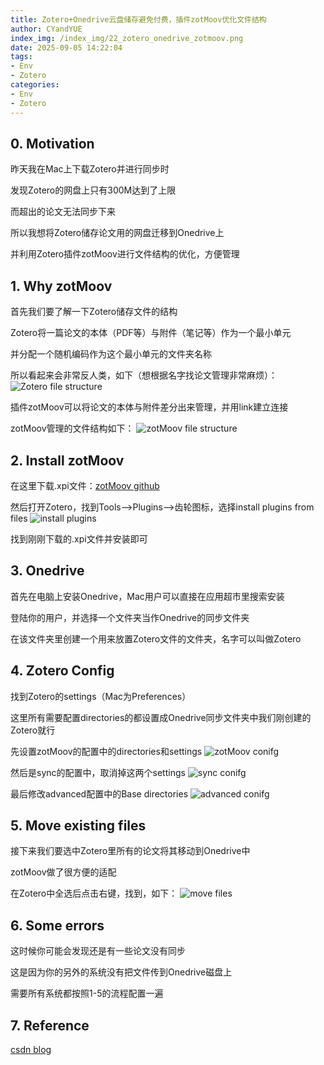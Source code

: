```yaml
---
title: Zotero+Onedrive云盘储存避免付费，插件zotMoov优化文件结构
author: CYandYUE
index_img: /index_img/22_zotero_onedrive_zotmoov.png
date: 2025-09-05 14:22:04
tags:
- Env
- Zotero
categories:
- Env
- Zotero
---
```


## 0. Motivation
昨天我在Mac上下载Zotero并进行同步时

发现Zotero的网盘上只有300M达到了上限

而超出的论文无法同步下来

所以我想将Zotero储存论文用的网盘迁移到Onedrive上

并利用Zotero插件zotMoov进行文件结构的优化，方便管理

## 1. Why zotMoov
首先我们要了解一下Zotero储存文件的结构

Zotero将一篇论文的本体（PDF等）与附件（笔记等）作为一个最小单元

并分配一个随机编码作为这个最小单元的文件夹名称

所以看起来会非常反人类，如下（想根据名字找论文管理非常麻烦）：
![Zotero file structure](Zotero_file.png)

插件zotMoov可以将论文的本体与附件差分出来管理，并用link建立连接

zotMoov管理的文件结构如下：
![zotMoov file structure](zotMoov_file.png)

## 2. Install zotMoov
在这里下载.xpi文件：[zotMoov github](https://github.com/wileyyugioh/zotmoov/blob/master/README.md)

然后打开Zotero，找到Tools-->Plugins-->齿轮图标，选择install plugins from files
![install plugins](install_from_files.png) 

找到刚刚下载的.xpi文件并安装即可

## 3. Onedrive
首先在电脑上安装Onedrive，Mac用户可以直接在应用超市里搜索安装

登陆你的用户，并选择一个文件夹当作Onedrive的同步文件夹

在该文件夹里创建一个用来放置Zotero文件的文件夹，名字可以叫做Zotero

## 4. Zotero Config
找到Zotero的settings（Mac为Preferences）

这里所有需要配置directories的都设置成Onedrive同步文件夹中我们刚创建的Zotero就行

先设置zotMoov的配置中的directories和settings
![zotMoov conifg](zotMoov_config.png) 

然后是sync的配置中，取消掉这两个settings
![sync conifg](sync_config.png) 

最后修改advanced配置中的Base directories
![advanced conifg](advanced_config.png) 

## 5. Move existing files
接下来我们要选中Zotero里所有的论文将其移动到Onedrive中

zotMoov做了很方便的适配

在Zotero中全选后点击右键，找到，如下：
![move files](move_files.png) 

## 6. Some errors
这时候你可能会发现还是有一些论文没有同步

这是因为你的另外的系统没有把文件传到Onedrive磁盘上

需要所有系统都按照1-5的流程配置一遍

## 7. Reference
[csdn blog](https://blog.csdn.net/weixin_50925658/article/details/146215901)